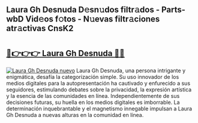 ## Laura Gh Desnuda D𝚎sn𝚞dos filtr𝚊dos - Parts-wbD Vid𝚎os f𝚘tos - N𝚞evas filtr𝚊ciones atr𝚊ctivas CnsK2

# <h2><a href="http://mb18qz.tromn.icu/?c=Laura+Gh+Desnuda">🔗👉👉👉 Laura Gh Desnuda 🔗🔗</a></h2>

[![Laura Gh Desnuda nuevo](https://i.imgur.com/pEAQMta.gif)](http://mb18qz.tromn.icu/?c=Laura+Gh+Desnuda)
Laura Gh Desnuda, una persona intrigante y enigmática, desafía la categorización simple. Su uso innovador de los medios digitales para la autopresentación ha cautivado y enfurecido a sus seguidores, estimulando debates sobre la privacidad, la expresión artística y la esencia de las comunidades en línea. Independientemente de sus decisiones futuras, su huella en los medios digitales es imborrable. La determinación inquebrantable y el magnetismo innegable impulsan a Laura Gh Desnuda a nuevas alturas en la comunidad en línea.
